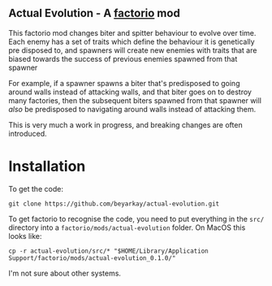 Actual Evolution - A [factorio](https://factorio.com/) mod
----------------------------------------------------------

This factorio mod changes biter and spitter behaviour to evolve over time. Each
enemy has a set of traits which define the behaviour it is genetically pre disposed to, and
spawners will create new enemies with traits that are biased towards the
success of previous enemies spawned from that spawner


For example, if a spawner spawns a biter that's predisposed to going around
walls instead of attacking walls, and that biter goes on to destroy many
factories, then the subsequent biters spawned from that spawner will _also_ be
predisposed to navigating around walls instead of attacking them.


This is very much a work in progress, and breaking changes are often introduced.


# Installation


To get the code:

```
git clone https://github.com/beyarkay/actual-evolution.git
```

To get factorio to recognise the code, you need to put everything in the `src/`
directory into a `factorio/mods/actual-evolution` folder. On MacOS this looks like:

```
cp -r actual-evolution/src/* "$HOME/Library/Application Support/factorio/mods/actual-evolution_0.1.0/"
```

I'm not sure about other systems.

